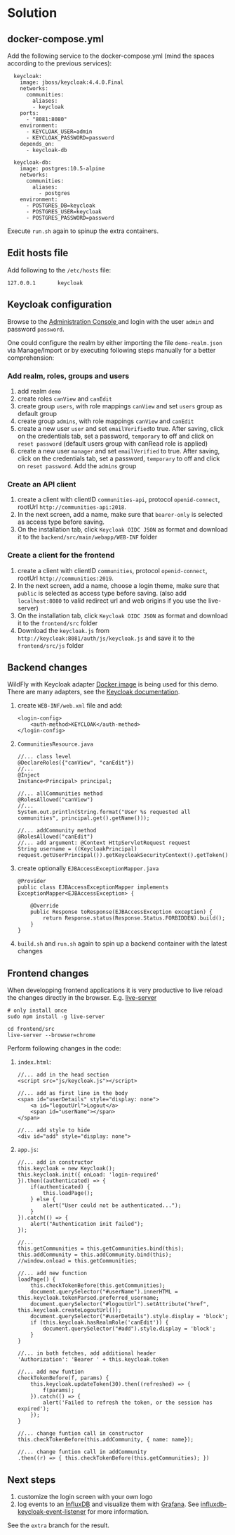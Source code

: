 # Solution
## docker-compose.yml
Add the following service to the docker-compose.yml (mind the spaces according to the previous services):

```
  keycloak:
    image: jboss/keycloak:4.4.0.Final
    networks:
      communities:
        aliases:
        - keycloak
    ports:
      - "8081:8080"
    environment:
      - KEYCLOAK_USER=admin
      - KEYCLOAK_PASSWORD=password
    depends_on:
      - keycloak-db

  keycloak-db:
    image: postgres:10.5-alpine
    networks:
      communities:
        aliases:
          - postgres
    environment:
      - POSTGRES_DB=keycloak
      - POSTGRES_USER=keycloak
      - POSTGRES_PASSWORD=password
```

Execute `run.sh` again to spinup the extra containers.

## Edit hosts file
Add following to the `/etc/hosts` file:

```
127.0.0.1       keycloak
```

## Keycloak configuration
Browse to the [Administration Console ](http://keycloak:8081/auth) and login with the user `admin` and password `password`.

One could configure the realm by either importing the file `demo-realm.json` via Manage/Import or by executing following steps manually for a better comprehension:

### Add realm, roles, groups and users
1. add realm `demo`
2. create roles `canView` and `canEdit` 
3. create group `users`, with role mappings `canView` and set `users` group as default group
4. create group `admins`, with role mappings `canView` and `canEdit`
5. create a new user `user` and set `emailVerified`to true. After saving, click on the credentials tab, set a password, `temporary` to off and click on `reset password` (default users group with canRead role is applied)
6. create a new user `manager` and set `emailVerified` to true. After saving, click on the credentials tab, set a password, `temporary` to off and click on `reset password`. Add the `admins` group

### Create an API client
1. create a client with clientID `communities-api`, protocol `openid-connect`, rootUrl `http://communities-api:2018`.
2. In the next screen, add a name, make sure that `bearer-only` is selected as access type before saving.
3. On the installation tab, click `Keycloak OIDC JSON` as format and download it to the `backend/src/main/webapp/WEB-INF` folder

### Create a client for the frontend
1. create a client with clientID `communities`, protocol `openid-connect`, rootUrl `http://communities:2019`.
2. In the next screen, add a name, choose a login theme, make sure that `public` is selected as access type before saving. (also add `localhost:8080` to valid redirect url and web origins if you use the live-server)
3. On the installation tab, click `Keycloak OIDC JSON` as format and download it to the `frontend/src` folder
4. Download the `keycloak.js` from `http://keycloak:8081/auth/js/keycloak.js` and save it to the `frontend/src/js` folder

## Backend changes
WildFly with Keycloak adapter [Docker image](https://hub.docker.com/r/jboss/keycloak-adapter-wildfly/) is being used for this demo. There are many adapters, see the [Keycloak documentation](https://www.keycloak.org/docs/latest/securing_apps/index.html#openid-connect-3).

1. create `WEB-INF/web.xml` file and add:
    ```
    <login-config>
        <auth-method>KEYCLOAK</auth-method>
    </login-config>
    ```
2. `CommunitiesResource.java`
    ```
    //... class level
    @DeclareRoles({"canView", "canEdit"})
    //...
    @Inject
    Instance<Principal> principal;

    //... allCommunities method
    @RolesAllowed("canView")
    //...
    System.out.println(String.format("User %s requested all communities", principal.get().getName()));

    //... addCommunity method
    @RolesAllowed("canEdit")
    //... add argument: @Context HttpServletRequest request
    String username = ((KeycloakPrincipal) request.getUserPrincipal()).getKeycloakSecurityContext().getToken().getPreferredUsername();
    ```
3. create optionally `EJBAccessExceptionMapper.java`
    ```
    @Provider
    public class EJBAccessExceptionMapper implements ExceptionMapper<EJBAccessException> {

        @Override
        public Response toResponse(EJBAccessException exception) {
            return Response.status(Response.Status.FORBIDDEN).build();
        }
    }
    ```
4. `build.sh` and `run.sh` again to spin up a backend container with the latest changes

## Frontend changes
When developping frontend applications it is very productive to live reload the changes directly in the browser. E.g. [live-server](https://www.npmjs.com/package/live-server)

```
# only install once
sudo npm install -g live-server

cd frontend/src
live-server --browser=chrome
```

Perform following changes in the code:
1. `index.html`:
    ```
    //... add in the head section
    <script src="js/keycloak.js"></script>

    //... add as first line in the body
    <span id="userDetails" style="display: none">
        <a id="logoutUrl">Logout</a>
        <span id="userName"></span>
    </span>

    //... add style to hide
    <div id="add" style="display: none">
    ```
2. `app.js`:
    ```
    //... add in constructor
    this.keycloak = new Keycloak();
    this.keycloak.init({ onLoad: 'login-required' }).then((authenticated) => {
        if(authenticated) {
            this.loadPage();
        } else {
            alert("User could not be authenticated...");
        }
    }).catch(() => {
        alert("Authentication init failed");
    });

    //...
    this.getCommunities = this.getCommunities.bind(this);
    this.addCommunity = this.addCommunity.bind(this);
    //window.onload = this.getCommunities;

    //... add new function
    loadPage() {
        this.checkTokenBefore(this.getCommunities);
        document.querySelector("#userName").innerHTML = this.keycloak.tokenParsed.preferred_username;
        document.querySelector("#logoutUrl").setAttribute("href", this.keycloak.createLogoutUrl());
        document.querySelector("#userDetails").style.display = 'block';
        if (this.keycloak.hasRealmRole('canEdit')) {
            document.querySelector("#add").style.display = 'block';
        }
    }

    //... in both fetches, add additional header
    'Authorization': 'Bearer ' + this.keycloak.token

    //... add new funtion
    checkTokenBefore(f, params) {
        this.keycloak.updateToken(30).then((refreshed) => {
            f(params);
        }).catch(() => {
            alert('Failed to refresh the token, or the session has expired');
        });
    }

    //... change funtion call in constructor
    this.checkTokenBefore(this.addCommunity, { name: name});

    //... change funtion call in addCommunity
    .then((r) => { this.checkTokenBefore(this.getCommunities); })
    ```

## Next steps
1. customize the login screen with your own logo
2. log events to an [InfluxDB](https://www.influxdata.com/time-series-platform/) and visualize them with [Grafana](https://grafana.com). See [influxdb-keycloak-event-listener](https://github.com/dfranssen/influxdb-keycloak-event-listener) for more information.

See the `extra` branch for the result.